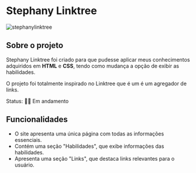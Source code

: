 <h1>Stephany Linktree</h1>

![stephanylinktree](https://github.com/stephanybrazeir0/stephanybrazeir0-linktree.github.io/assets/126080431/8b03ca14-d665-48de-86af-4ac18b9a35fd)

<h2>Sobre o projeto</h2>
<p>Stephany Linktree foi criado para que pudesse aplicar meus conhecimentos adquiridos em <strong>HTML</strong> e <strong>CSS</strong>, tendo como mudança a opção de exibir as habilidades.</p>
<p>O projeto foi totalmente inspirado no Linktree que é um é um agregador de links.</p>
<p>Status: 👩‍💻 Em andamento<p>
  
<h2>Funcionalidades</h2>
<ul>
<li>O site apresenta uma única página com todas as informações essenciais.</li>
<li>Contém uma seção "Habilidades", que exibe informações das habilidades.</li>
<li>Apresenta uma seção "Links", que destaca links relevantes para o usuário.</li>
</ul>
